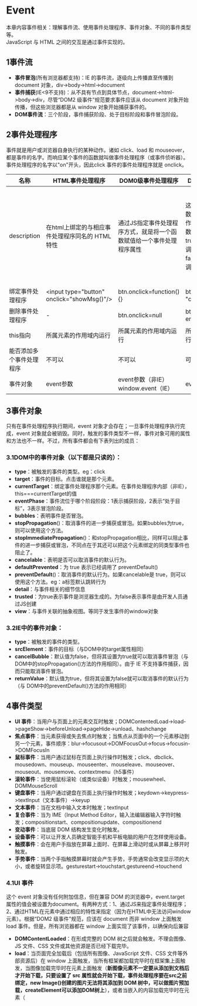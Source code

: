 # Event
本章内容事件相关：理解事件流、使用事件处理程序、事件对象、不同的事件类型等。<br/>
JavaScript 与 HTML 之间的交互是通过事件实现的。

## 1事件流
* **事件冒泡**(所有浏览器都支持)：IE 的事件流，逐级向上传播直至传播到 document 对象，div->body->html->document
* **事件捕获**(IE<9不支持)：从不具有节点到具体节点，document->html->body->div，尽管“DOM2 级事件”规范要求事件应该从 document 对象开始传播，但这些浏览器都是从 window 对象开始捕获事件的。
* **DOM事件流**：三个阶段，事件捕获阶段、处于目标阶段和事件冒泡阶段。

## 2事件处理程序
事件就是用户或浏览器自身执行的某种动作。诸如 click、load 和 mouseover，都是事件的名字。而响应某个事件的函数就叫做事件处理程序（或事件侦听器）。事件处理程序的名字以"on"开头，因此click 事件的事件处理程序就是 onclick。

| 名称 |HTML事件处理程序|DOM0级事件处理程序| DOM2级事件处理程序 | IE事件处理程序 |
| --- | --- | --- | --- | --- |
| description |在html上绑定的与相应事件处理程序同名的 HTML 特性  | 通过JS指定事件处理程序方式，就是将一个函数赋值给一个事件处理程序属性 |这两个方法接受3个参数：要处理的事件名、作为事件处理程序的函数和一个布尔值。true，表示在捕获阶段调用事件处理程序；false，表示在冒泡阶段调用事件处理程序  | 这两个方法接受两个参数：事件处理程序名称与事件处理程序函数。由于IE8及更早版本只支持事件冒泡，所以通过attachEvent()添加的事件处理程序都会被添加到冒泡阶段 |
| 绑定事件处理程序 | \<input type="button" onclick="showMsg()"\/> | btn.onclick=function(){} | btn.addEventListener( "click",handle,false) | btn.attachEvent( "onclick",handle) |
| 删除事件处理程序 | - | btn.onclick=null | btn.removeEventListen er("click",handle,false)|btn.detachEvent( "onclick",handle) |
| this指向 | 所属元素的作用域内运行 | 所属元素的作用域内运行 | 所属元素的作用域内运行 | 在全局作用域中运行 |
| 能否添加多个事件处理程序 | 不可以 | 不可以 | 可以 | 可以 |
| 事件对象 | event参数 | event参数（非IE）window.event（IE） | event参数 | event参数 或 window.event |

## 3事件对象
只有在事件处理程序执行期间，event 对象才会存在；一旦事件处理程序执行完
成，event 对象就会被销毁。同时，触发的事件类型不一样，事件对象可用的属性和方法也不一样。不过，所有事件都会有下表列出的成员：
### 3.1DOM中的事件对象（以下都是只读的）：
* **type**：被触发的事件的类型。eg：click
* **target**：事件的目标。点击谁就是那个元素。
* **currentTarget**：绑定事件处理程序那个元素。在事件处理程序内部（非IE），this===currentTarget的值
* **eventPhase**：事件流位于哪个阶段阶段：1表示捕获阶段，2表示“处于目标”，3表示冒泡阶段。
* **bubbles**：表明事件是否冒泡。
* **stopPropagation**()：取消事件的进一步捕获或冒泡。如果bubbles为true，则可以使用这个方法。
* **stopImmediatePropagation**()：和stopPropagation相比，同样可以阻止事件的进一步捕获或冒泡，不同点在于其还可以把这个元素绑定的同类型事件也阻止了。
* **cancelable**：表明是否可以取消事件的默认行为。
* **defaultPrevented**：为 true 表示已经调用了 preventDefault()
* **preventDefault**()：取消事件的默认行为。如果cancelable是 true，则可以使用这个方法。eg：a标签默认跳转行为
* **detail**：与事件相关的细节信息
* **trusted**：为true表示事件是浏览器生成的。为false表示事件是由开发人员通过JS创建
* **view**：与事件关联的抽象视图。等同于发生事件的window对象
### 3.2IE中的事件对象：
* **type**：被触发的事件的类型。
* **srcElement**：事件的目标（与DOM中的target属性相同）
* **cancelBubble**：默认值为false，但将其设置为true就可以取消事件冒泡（与DOM中的stopPropagation()方法的作用相同）。由于 IE 不支持事件捕获，因而只能取消事件冒泡。
* **returnValue**：默认值为true，但将其设置为false就可以取消事件的默认行为（与
DOM中的preventDefault()方法的作用相同）

## 4事件类型

* **UI 事件**：当用户与页面上的元素交互时触发；DOMContentedLoad->load->pageShow->beforeUnload->pageHide->unload、hashchange
* **焦点事件**：当元素获得或失去焦点时触发；当焦点从页面中的一个元素移动到另一个元素，事件顺序：blur->focusout->DOMFocusOut->focus->focusin->DOMFocusIn
* **鼠标事件**：当用户通过鼠标在页面上执行操作时触发；click、dbclick、mousedown、mouseup、mouseenter、mouseleave、mouseover、mouseout、mousemove、contextmenu（h5事件）
* **滚轮事件**：当使用鼠标滚轮（或类似设备）时触发；mousewheel、DOMMouseScroll
* **键盘事件**：当用户通过键盘在页面上执行操作时触发；keydown->keypress->textInput（文本事件）->keyup
* **文本事件**：当在文档中输入文本时触发；textInput
* **复合事件**：当为 IME（Input Method Editor，输入法编辑器输入字符时触发；compositionstart、compositionupdate、compositionend
* **变动事件**：当底层 DOM 结构发生变化时触发。
* **设备事件**：可以让开发人员确定智能手机和平板电脑的用户在怎样使用设备。
* **触摸事件**：会在用户手指放在屏幕上面时、在屏幕上滑动时或从屏幕上移开时触发。
* **手势事件**：当两个手指触摸屏幕时就会产生手势，手势通常会改变显示项的大小，或者旋转显示项。gesturestart->touchstart,gestureend->touchend

### 4.1UI 事件
这个 event 对象没有任何附加信息，但在兼容 DOM 的浏览器中，event.target 属性的值会被设置为document。有两种方式：1、通过JS来指定事件处理程序；2、通过HTML在<body>元素中通过相应的特性来指定（因为在HTML中无法访问window元素）。根据“DOM2 级事件”规范，应该在 document 而非 window 上面触发 load 事件。但是，所有浏览器都在 window 上面实现了该事件，以确保向后兼容
* **DOMContentLoaded**：在形成完整的 DOM 树之后就会触发。不理会图像、JS 文件、CSS 文件或其他资源是否已经下载完毕。
* **load**：当页面完全加载后（包括所有图像、JavaScript 文件、CSS 文件等外部资源后）在 window 上面触发，当所有框架都加载完毕时在框架集上面触发，当图像加载完毕时在<img>元素上面触发（**新图像元素不一定要从添加到文档后才开始下载，只要设置了 src 属性就会开始下载，事件处理程序要在src之前绑定，new Image()创建的图片无法将其添加到 DOM 树中，可以做图片预加载，createElement可以添加DOM树上**），或者当嵌入的内容加载完毕时在元素（ **<script>（IE<=8不支持script的onload）、<link>（只有IE和Opera支持）等，与图像不同，只有在设置了src 属性并将该元素添加到文档后，才会开始下载文件**）元素上面触发。
* **pageshow**：在页面显示时触发，无论该页面是否来自 bfcache。在重新加载的页面中，pageshow 会在 load 事件触发后触发；另外要注意的是，虽然这个事件的目标是 document，但必须将其事件处理程序添加到 window。
* **pagehide**：会在浏览器卸载页面的时候触发，而且是在unload 事件之前触发。与 pageshow 事件一样，pagehide 在 document 上面触发，但其事件处理程序必须要添加到 window 对象。
* **beforeunload**：会在浏览器卸载页面之前触发，可以通过它来取消卸载并继续使用原有页面。离不离开当前页面控制器必须交给用户，出现弹窗让用户自己选择。为了显示这个弹出对话框，必须将 event.returnValue 的值设置为要显示给用户的字符串（对IE 及 Fiefox 而言），同时作为函数的值返回（对 Safari 和 Chrome 而言）
* **unload**：当页面完全卸载后在 window 上面触发（**一般用于清除引用，以避免内存泄漏**），当所有框架都卸载后在框架集上面触发，或者当嵌入的内容卸载完毕后在元素上面触发。
* **hashchange**：在 URL 的参数列表（及 URL 中“#”号后面的所有字符串）发生变化时通知开发人员。必须要把 hashchange 事件处理程序添加给 window 对象。
* **resize**：当窗口或框架的大小变化时在 window 或框架上面触发。（**不要在这个事件的处理程序中加入大计算量的代码，因为这些代码有可能被频繁执行，从而导致浏览器反应明显变慢**）
* **scroll**：当用户滚动带滚动条的元素中的内容时，在该元素上面触发。<body>元素中包含所加载页面的滚动条。（**与 resize 事件类似，scroll 事件也会在文档被滚动期间重复被触发，所以有必要尽量保持事件处理程序的代码简单**）
* **abort**：在用户停止下载过程时，如果嵌入的内容没有加载完，则在元素上面触发。
* **error**：当发生 JavaScript 错误时在 window 上面触发，当无法加载图像时在<img>元素上面触发，当无法加载嵌入内容时在元素上面触发，或者当有一或多个框架无法加载时在框架集上面触发。
* **select**：当用户选择文本框（<input>或<texterea>）中的一或多个字符时触发。
* **readystatechange**：提供与文档或元素的加载状态有关的信息，支持readystatechange 事件的每个对象都有一个 readyState 属性，可能有以下5个值中的一个。uninitialized（未初始化，对象存在但尚未初始化）、loading（正在加载，对象正在加载数据）、loaded（加载完毕，对象加载数据完成）、interactive（交互，可以操作对象了，但还没有完全加载）、complete（完成，对象已经加载完毕）；可以用来确定外部的 JavaScript 和 CSS 文件是否已经加载完成，readyState 属性无论等于 "loaded" 还是"complete"都可以表示资源已经可用。
 
#### pageshow和pagehide事件特有的事件对象属性：
* **persisted**：如果页面被保存在了 bfcache 中，则这个属性的值为 true；否则，这个属性的值为 false；对于 pageshow事件，如果页面是从 bfcache 中加载的，那么 persisted 的值就是 true；对于 pagehide 事件，如果页面在卸载之后会被保存在 bfcache 中，那么 persisted 的值也会被设置为 true。因此，当第一次触发 pageshow 时，persisted 的值一定是 false，而在第一次触发 pagehide 时，persisted 就会变成 true（除非页面不会被保存在 bfcache 中）。
`*知识扩展*：Firefox 和 Opera 有一个特性，名叫“往返缓存”（back-forward cache，或 bfcache），可以在用户使用浏览器的“后退”和“前进”按钮时加快页面的转换速度。这个缓存中不仅保存着页面数据，还保存了 DOM 和 JavaScript 的状态；实际上是将整个页面都保存在了内存里。如果页面位于 bfcache 中，那么再次打开该页面时就不会触发 load 事件。`
#### hashchange事件特有的事件对象属性：
* oldURL：("onhashchange" in window) && (document.documentMode ===undefined || document.documentMode > 7)判断支不支持
* newURL：支持 hashchange 事件的浏览器有 IE8+、Firefox 3.6+、Safari 5+、Chrome 和 Opera 10.6+。在这些浏览器中，只有 Firefox 6+、Chrome 和 Opera 支持 oldURL 和 newURL 属性。为此，最好是使用 location对象来确定当前的参数列表
          
### 4.2焦点事件
利用这些事件并与 document.hasFocus()方法及document.activeElement 属性配合，可以知晓用户在页面上的行踪。

* **blur**：在元素失去焦点时触发。这个事件**不会冒泡**；
* **focus**：在元素获得焦点时触发。这个事件**不会冒泡**；
* **focusin/DOMFocusIn**：在元素获得焦点时触发。这个事件与 HTML 事件 focus 等价，但它冒泡。有兼容性问题
* **focusout/DOMFocusOut**：在元素失去焦点时触发。这个事件是 HTML 事件 blur 的通用版本。有兼容性问题

### 4.3鼠标事件
除了 **mouseenter** 和 **mouseleave**，所有鼠标事件都会**冒泡**。
* **click**：在用户单击主鼠标按钮（一般是左边的按钮）或者按下回车键时触发。只有onclick 事件处理程序既可以通过键盘也可以通过鼠标执行。**下面几个只能通过鼠标触发这个事件**。（**只有在同一个元素上相继触发 mousedown 和 mouseup 事件，才会触发 click 事件，mousedown->mouseup->click**）
* **dblclick**：在用户双击主鼠标按钮（一般是左边的按钮）时触发。（**mousedown->mouseup->click->mousedown->mouseup->click->dbclick**）
* **mousedown**：在用户按下了任意鼠标按钮时触发。
* **mouseup**：在用户释放鼠标按钮时触发。
* **mouseenter**：在鼠标光标从元素外部首次移动到元素范围之内时触发。这个事件**不冒泡**
* **mouseleave**：在位于元素上方的鼠标光标移动到元素范围之外时触发。这个事件**不冒泡**
* **mousemove**：当鼠标首次移入元素内会触发，同时在其子元素移入移除都会触发。
* **mouseover**：在鼠标移除该元素会触发，同时在其子元素移入移除都会触发。
* **contextmenu**（h5事件）：点击非主鼠标按钮触发。可以自定义上下文菜单，可取消默认行为。

#### 鼠标事件特有的事件对象属性：

* **clientX**：表示事件发生时鼠标指针在**视口**中的水平位置。
* **clientY**：表示事件发生时鼠标指针在**视口**中的垂直位置。
* **pageX**：表示事件发生时鼠标指针在**页面**中的水平位置。
* **pageY**：表示事件发生时鼠标指针在**页面**中的垂直位置。
* **screenX**：相对于**整个电脑屏幕**的水平位置。
* **screenY**：相对于**整个电脑屏幕**的垂直位置。
* **shiftKey/ctrlKey/altKey/metaKey(ie<9不支持metaKey)** ：修改键布尔值，虽然鼠标事件主要是使用鼠标来触发的，但在按下鼠标时键盘上的某些键的状态也可以影响到所要采取的操作。这些修改键就是 Shift、Ctrl、Alt 和 Meta（在 Windows 键盘中是 Windows 键，在mac中是 Cmd 键）
* **relatedTarget/fromElement（ie<9的mouseover事件）/toElement（ie<9的mouseout事件）**：相关元素（**这个属性只对于 mouseover和mouseout事件才包含值；对于其他事件，这个属性的值是null**）。从当前元素转移到另外一个元素，当前元素或另外一个元素就是相关元素，要看是哪个事件类型。

#### **mousedown** 和 **mouseup**事件，除了有以上事件对象属性之外，还有下面特殊属性：
* **button**：0表示主鼠标按钮，1表示中间的鼠标按钮（鼠标滚轮按钮）2表示次鼠标按钮。

#### **IE** 也通过下列属性为**鼠标事件**提供了更多信息:
* **offsetX**：相对于**目标元素**的水平位置。目标元素就是target点击元素本身。
* **offsetY**：相对于**目标元素**的垂直位置。
* **shiftLeft/ctrlLeft/altLeft**：布尔值，表示是否按下了 Shift/Ctrl/Alt 键。如果shiftLeft/ctrlLeft/altLeft的值为true，则对应shiftKey/ctrlKey/altKey的值也为 true。


`*注意*：1、在页面没有滚动的情况下，pageX 和 pageY 的值与 clientX 和 clientY 的值相等；IE8 及更早版本不支持事件对象上的页面坐标，但可以通过计算得到 pageX = event.clientX + (document.body.scrollLeft ||
 document.documentElement.scrollLeft)
 2、iOS 和 Android 设备的实现非常特别，因为这些设备没有鼠标。在面向 iPhone 和 iPod 中的 Safari开发时，要记住以下几点。
 不支持 dblclick 事件。双击浏览器窗口会放大画面，而且没有办法改变该行为。
轻击可单击元素会触发 mousemove 事件。如果此操作会导致内容变化，将不再有其他事件发生；如果屏幕没有因此变化，那么会依次发生 mousedown、mouseup 和 click 事件。轻击不可单击的元素不会触发任何事件。可单击的元素是指那些单击可产生默认操作的元素（如链接），或者那些已经被指定了 onclick 事件处理程序的元素。
mousemove 事件也会触发 mouseover 和 mouseout 事件。
两个手指放在屏幕上且页面随手指移动而滚动时会触发 mousewheel 和 scroll 事件。`

### 4.4滚轮事件

* **mousewheel/DOMMouseScroll（Firefox）**：这个事件跟踪鼠标滚轮，类似于 Mac 的触控板。

滚轮事件的事件对象属性除包含**鼠标事件**的所有标准信息外，mousewheel还包含一个特殊的 wheelDelta 属性，而DOMMouseScroll将滚轮信息保存在detail属性中：

* wheelDelta：滚动的倍数。

### 4.5键盘事件

* **keydown**：当用户按下键盘上的任意键时触发，而且如果按住不放的话，会重复触发此事件。在文本框发生变化之前被触发的；
* **keypress**：当用户按下键盘上的字符键（插入或删除字符）时触发，而且如果按住不放的话，会重复触发此事件。在文本框发生变化之前被触发的；按下 Esc 键也会触发这个事件。Safari 3.1 之前的版本也会在用户按下非字符键时触发 keypress事件。
* **keyup**：当用户释放键盘上的键时触发。在文本框已经发生变化之后被触发的;
#### 键盘事件特有的事件对象属性：
由于存在跨浏览器问题，因此不推荐使用 key、keyIdentifier 或 char，location或keyLocation。

* **shiftKey/ctrlKey/altKey/metaKey(ie<9不支持metaKey)** ：键盘事件与鼠标事件一样，都支持相同的修改键；
* **keyCode**：在发生 keydown 和 keyup 事件时，keyCode 属性的值与 ASCII 码中对应小写字母或数字的编码相同；
* **charCode**：这个属性只有在发生keypress 事件时才包含值，按下的那个键所代表字符的 ASCII 编码。此时的 keyCode通常等于0或者也可能等于所按键的键码；在取得了字符编码之后，就可以使用 String.fromCharCode()将其转换成实际的字符
* **key**：为了取代 keyCode，值就是相应的文本字符（如“k”或“M”）；在按下非字符键时， key 的值是相应键的名（如“Shift”或“Down”）。
* **char**：在按下字符键时的行为与 key 相同，但在按下非字符键时值为 null。
* **keyIdentifier**：在按下非字符键（例如 Shift）的情况下与 key 的值相同，返回一个格式类似“U+0000”的字符串，表示 Unicode 值
* **location/keyLocation**（Safari 和 Chrome）：这是一个数值，表示按下了什么位置上的键：0 表示默认键盘，1 表示左侧位置（例如左位的 Alt 键），2 表示右侧位置（例如右侧的 Shift 键），3 表示数字小键盘，4 表示移动设备键盘（也就是虚拟键盘），5 表示手柄（如任天堂 Wii 控制器）。但即有 bug——值始终是 0，除非按下
了数字键盘（此时，值 为 3）；否则，不会是 1、2、4、5

### 4.6文本事件

* **textInput**：在文本插入文本框之前会触发 textInput 事件。keypress->textInput，它俩区别之一就是任何可以获得焦点的元素都可以触发 keypress 事件，但只有可编辑区域才能触发 textInput事件。区别之二是 textInput 事件只会在用户按下能够输入实际字符的键时才会被触发，而 keypress事件则在按下那些能够影响文本显示的键时也会触发（例如退格键）。

#### 文本事件特有的事件对象属性：

* **data**：用户输入的字符（而非字符编码）。
* **inputMethod**：只有IE支持，表示把文本输入到文本框中的方式。

### 4.7复合事件
IE9+唯一支持复合事件的浏览器。要确定浏览器是否支持复合事件，可以使用document.implementation.hasFeature("CompositionEvent", "3.0")
* **compositionstart**：在 IME 的文本复合系统打开时触发，表示要开始输入了。
* **compositionupdate**：在向输入字段中插入新字符时触发。
* **compositionend**：在 IME 的文本复合系统关闭时触发，表示返回正常键盘输入状态。
#### 复合事件特有的事件对象属性：

* **data**：如果在 compositionstart 事件发生时访问，包含正在编辑的文本（例如，已经选中的需要马上替换的文本）；如果在 compositionupdate 事件发生时访问，包含正插入的新字符；如果在 compositionend 事件发生时访问，包含此次输入会话中插入的所有字符
### 4.8变动事件
* **DOMSubtreeModified**：在 DOM 结构中发生任何变化时触发。这个事件在其他任何事件触发后都会触发。
* **DOMNodeInserted**：在一个节点作为子节点被插入到另一个节点中时触发。在这个事件触发时，节点已经被插入到了新的父节点中。**会冒泡**
* **DOMNodeRemoved**：在节点从其父节点中被移除时触发。在这个事件触发时，节点尚未从其父节点删除，因此其 parentNode 属性仍然指向父节点（与 event.relatedNode 相同）。**会冒泡**
* **DOMNodeInsertedIntoDocument**：会在新插入的节点上面触发。这个事件在 DOMNodeInserted 之后触发。**不会冒泡**
* **DOMNodeRemovedFromDocument**：如果被移除的节点包含子节点，那么在其所有子节点以及这个被移除的节点上会相继触发。这个事件在 DOMNodeRemoved 之后触发。**不会冒泡**
* **DOMAttrModified**：在特性被修改之后触发。
* **DOMCharacterDataModified**：在文本节点的值发生变化时触发。
### 4.9设备事件

* **orientationchange**：移动 Safari，只要用户改变了设备的查看（横向或纵向）模式就会触发。**window.orientation**，0 表示肖像模式，90 表示向左旋转的横向模式（“主屏幕”按钮在右侧），-90 表示向右旋转的横向模式（“主屏幕”按钮在左侧）
* MozOrientation：只有带加速计的设备才支持该事件，event 对象包含三个属性：x、y 和 z。这几个属性的值都介于 1 到-1 之间，表示不同坐标轴上的方向。在静止状态下，x 值为 0，y 值为 0，z 值为 1（表示设备处于竖直状态）。如果设备向右倾斜，x 值会减小；反之，向左倾斜，x 值会增大。类似地，如果设备向远离用户的方向倾斜，y 值会减小，向接近用户的方向倾斜，y 值会增大。z 轴检测垂直加速度度，1 表示静止不动，在设备移动时值会减小。（失重状态下值为 0）这是一个实验性 API，将来可能会变（可能会被其他事件取代）
* deviceorientation：与 MozOrientation 事件类似。它也是在加速计检测到设备方向变化时在 window 对象上触发，而且具有与 MozOrientation 事件相同的支持限制。不过，deviceorientation 事件的意图是告诉开发人员设备在空间中朝向哪儿，而
不是如何移动。事件对象包含以下 5 个属性。
    * alpha：在围绕 z 轴旋转时（即左右旋转时），y 轴的度数差；是一个介于 0 到 360 之间的浮点数。
    * beta：在围绕 x 轴旋转时（即前后旋转时），z 轴的度数差；是一个介于180 到 180 之间的浮点数。
    * gamma：在围绕 y 轴旋转时（即扭转设备时），z 轴的度数差；是一个介于90 到 90 之间的浮点数。
    * absolute：布尔值，表示设备是否返回一个绝对值。
    * compassCalibrated：布尔值，表示设备的指南针是否校准过。
* devicemotion：告诉开发人员设备什么时候移动，而不仅仅是设备方向如何改变。例如，通过 devicemotion 能够检测到设备是不是正在往下掉，或者是不是被走着的人拿在手里。事件对象包含以下属性：
    * acceleration：一个包含 x、y 和 z 属性的对象，在不考虑重力的情况下，告诉你在每个方向上的加速度。
    * accelerationIncludingGravity：一个包含 x、y 和 z 属性的对象，在考虑 z 轴自然重力加速度的情况下，告诉你在每个方向上的加速度。
    * interval：以毫秒表示的时间值，必须在另一个 devicemotion 事件触发前传入。这个值在每个事件中应该是一个常量。
    * rotationRate：一个包含表示方向的 alpha、beta 和 gamma 属性的对象。 

### 4.10触摸事件
下面这几个事件都会冒泡。
* **touchstart**：当手指触摸屏幕时触发；即使已经有一个手指放在了屏幕上也会触发。
* **touchmove**：当手指在屏幕上滑动时连续地触发。在这个事件发生期间，调用preventDefault()可以阻止滚动。
* **touchend**：当手指从屏幕上移开时触发。注意，在 touchend 事件发生时，touches集合中就没有任何 Touch 对象了，因为不存在活动的触摸操作；此时，就必须转而使用 changeTouchs集合。
* **touchcancel**：当系统停止跟踪触摸时触发。关于此事件的确切触发时间，文档中没有明确说明。
#### 触摸事件特有的事件对象属性：
每个触摸事件的event对象都提供了在鼠标事件中常见的属性：bubbles、cancelable、view、clientX、clientY、screenX、screenY、detail、altKey、shiftKey、ctrlKey 和 metaKey。还包含下列三个用于跟踪触摸的属性：

* touches：表示当前跟踪的触摸操作的 Touch 对象的数组。
* targetTouchs：特定于事件目标的 Touch 对象的数组。
* changeTouches：表示自上次触摸以来发生了什么改变的 Touch 对象的数组。
每个 Touch 对象包含下列属性：

    * clientX：触摸目标在视口中的 x 坐标。
    * clientY：触摸目标在视口中的 y 坐标。
    * identifier：标识触摸的唯一 ID。
    * pageX：触摸目标在页面中的 x 坐标。
    * pageY：触摸目标在页面中的 y 坐标。
    * screenX：触摸目标在屏幕中的 x 坐标。
    * screenY：触摸目标在屏幕中的 y 坐标。
    * target：触摸的 DOM 节点目标。

    
`补充：在触摸屏幕上的元素时，这些事件（包括鼠标事件）发生的顺序如下：(1) touchstart
(2) mouseover
(3) mousemove（一次）
(4) mousedown
(5) mouseup
(6) click
(7) touchend 目前只有 iOS 版 Safari 支持多点触摸。
桌面版 Firefox 6+和 Chrome 也支持触摸事件`
### 4.11手势事件
只有两个手指都触摸到事件的接收容器时才会触发这些事件。这些事件都冒泡。当一个手指放在屏幕上时，会触发 touchstart 事件。如果另一个手指又放在了屏幕上，则会先触发 gesturestart 事件，随后触发基于该手指的 touchstart事件。如果一个或两个手指在屏幕上滑动，将会触发 gesturechange 事件。但只要有一个手指移开，就会触发 gestureend 事件，紧接着又会触发基于该手指的 touchend 事件。
* gesturestart：当一个手指已经按在屏幕上而另一个手指又触摸屏幕时触发。
* gesturechange：当触摸屏幕的任何一个手指的位置发生变化时触发。
* gestureend：当任何一个手指从屏幕上面移开时触发。
#### 手势事件特有的事件对象属性：
与触摸事件一样，bubbles、cancelable、view、clientX、clientY、screenX、screenY、detail、altKey、shiftKey、ctrlKey 和 metaKey。还包含两个额外的属性：

* rotation：表示手指变化引起的旋转角度，负值表示逆时针旋转，正值表示顺时针旋转（该值从 0 开始）。
* scale：表示两个手指间距离的变化情况（例如向内收缩会缩短距离）；这个值从 1 开始，并随距离拉大而增长，随距离缩短而减小。

## 5内存和性能
在 JavaScript 中，添加到页面上的事件处理程序数量将直接关系到页面的整体运行性能。导致这一问题的原因是多方面的。首先，每个函数都是对象，都会占用内存；内存中的对象越多，性能就越差。其次，必须事先指定所有事件处理程序而导致的 DOM 访问次数，会延迟整个页面的交互就绪时间。方案一：对“事件处理程序过多”问题的解决方案就是**事件委托**。所有用到按钮的事件（click、mousedown、mouseup、keydown、keyup 和 keypress）都适合采用事件委托技术。虽然 mouseover 和 mouseout 事件也冒泡，但要适当处理它们并不容易，而且经常需要计算元素的位置。（因为当鼠标从一个元素移到其子节点时，或者当鼠标移出该元素时，都会触发 mouseout 事件。）如果可行的话，也可以考虑为 document 对象添加一个事件处理程序。这样好处：

1. document 对象很快就可以访问，而且可以在页面生命周期的任何时点上为它添加事件处理程序（无需等待 DOMContentLoaded 或 load 事件）。换句话说，只要可单击的元素呈现在页面上，就可以立即具备适当的功能。
2. 在页面中设置事件处理程序所需的时间更少。只添加一个事件处理程序所需的 DOM 引用更少，所花的时间也更少。
3. 整个页面占用的内存空间更少，能够提升整体性能。
方案二：移除事件处理程序，你知道某个元素即将被移除，那么最好手工移除事件处理程序，有的浏览器（尤其是 IE）在这种情况下不会作出恰当地处理，它们很有可能会将对元素和对事件处理程序的引用都保存在内存中；在页面卸载之前，先通过 onunload 事件处理程序移除所有事件处理程序
## 6模拟事件

通过JavaScript 在任意时刻来触发特定的事件，DOM2 级规范为此规定了模拟特定事件的方式，IE9、Opera、Firefox、Chrome 和 Safari 都支持这种方式。IE 有它自己模拟
事件的方式。
### 6.1DOM中的事件模拟
通过document.createEvent()来创建 event 对象，这个方法接收一个参数（若为CustomEvent，自定义事件，返回的对象有一个名为initCustomEvent(type,bubbles（布尔值,是否应该冒泡）,cancelable（布尔值,是否可以取消）,detail（任意值，保存在 event 对象的 detail 属性中的方法）)，即表示要创建的事件类型的字符串。并通过调用 dispatchEvent()来触发事件，，需要传入一个参数，即表示要触发事件的 event 对象。在 DOM2 级中，所有这些字符串都使用英文复数形式，而在 DOM3级中都变成了单数。这个字符串可以是下列几字符串之一。

* UIEvents：一般化的 UI 事件。鼠标事件和键盘事件都继承自 UI 事件。DOM3 级中是 UIEvent。
* MouseEvents：一般化的鼠标事件。DOM3 级中是 MouseEvent。模拟鼠标事件：initMouseEvent()来创建事件对象。模拟键盘事件：initKeyEvent()
* MutationEvents：一般化的 DOM 变动事件。DOM3 级中是 MutationEvent。initMutationEvent()
* HTMLEvents：一般化的 HTML 事件。没有对应的 DOM3 级事件（HTML 事件被分散到其他类别中）。
### 6.2IE中的事件模拟
在 IE8 及之前版本中模拟事件与在 DOM 中模拟事件的思路相似：先创建 event 对象，然后为其指定相应的信息，然后再使用该对象来触发事件。document.createEventObject()不接受参数，会返回一个通用的 event 对象，然后，你必须手工为这个对象添加所有必要的信息（eg：event.screenX = 100;），是在目标上调用 fireEvent(事件处理程序名称（eg："onkeypress"）, event)方法，会自动为event 对象添加 srcElement 和 type 属性；其他属性则都是必须通过手工添加的。

```
//跨浏览器封装
var EventUtil = {
 //绑定事件
 addHandler: function(element, type, handler){
     if (element.addEventListener){
        element.addEventListener(type, handler, false);
     } else if (element.attachEvent){
        element.attachEvent("on" + type, handler);
     } else {
        element["on" + type] = handler;
     }
 },
 //移除事件
 removeHandler: function(element, type, handler){
     if (element.removeEventListener){
        element.removeEventListener(type, handler, false);
     } else if (element.detachEvent){
        element.detachEvent("on" + type, handler);
     } else {
        element["on" + type] = null;
     }
 },
 //事件对象
 getEvent: function(event){
    return event ? event : window.event;
 },
 //事件目标
 getTarget: function(event){
    return event.target || event.srcElement;
 },
 //阻止默认行为
 preventDefault: function(event){
     if (event.preventDefault){
        event.preventDefault();
     } else {
        event.returnValue = false;
     }
 }, 
 //阻止冒泡
 stopPropagation: function(event){ 
     if (event.stopPropagation){
        event.stopPropagation();
     } else {
        event.cancelBubble = true;
     }
 },
 //获取相关元素
 getRelatedTarget: function(event){
     if (event.relatedTarget){
        return event.relatedTarget;
     } else if (event.toElement){
        return event.toElement;
     } else if (event.fromElement){
        return event.fromElement;
     } else {
        return null;
     }
 }, 
 //按钮类型 IE8 及之前版本也提供了 button 属性，但这个属性的值与DOM的button 属性有很大差异。所以做了以下匹配：
 getButton: function(event){
     if (document.implementation.hasFeature("MouseEvents", "2.0")){
        return event.button;
     } else {
         switch(event.button){
             case 0: //表示没有按下按钮
             case 1: //表示按下了主鼠标按钮
             case 3: //表示同时按下了主、次鼠标按钮
             case 5: //表示同时按下了主鼠标按钮和中间的鼠标按钮
             case 7: //表示同时按下了三个鼠标按钮
                return 0; 
             case 2: //表示按下了次鼠标按钮
             case 6: //表示同时按下了次鼠标按钮和中间的鼠标按钮
                return 2;
             case 4: //表示按下了中间的鼠标按钮
                return 1;
         }
     }
 }, 
 getWheelDelta: function(event){
     if (event.wheelDelta){
     //当用户向前滚动鼠标滚轮时，wheelDelta 是 120 的倍数；当用户向后滚动鼠标滚轮时，wheelDelta 是-120 的倍数；但是，在 Opera9.5之前的版本中，wheelDelta 值的正负号是颠倒的
        return (client.engine.opera && client.engine.opera < 9.5 ?
        -event.wheelDelta : event.wheelDelta);
     } else {
     //Firefox 当向前滚动鼠标滚轮时，这个属性的值是-3 的倍数，当向后滚动鼠标滚轮时，这个属性的值是 3 的倍数
        return -event.detail * 40;
     } 
 },
 getCharCode: function(event){
     if (typeof event.charCode == "number"){
     //在不支持charCode这个属性的浏览器中，值为 undefined
        return event.charCode;
     } else {
     //IE8及之前版本和Opera则是在keyCode 中保存字符的 ASCII编码
        return event.keyCode;
     }
 },
}; 
```
